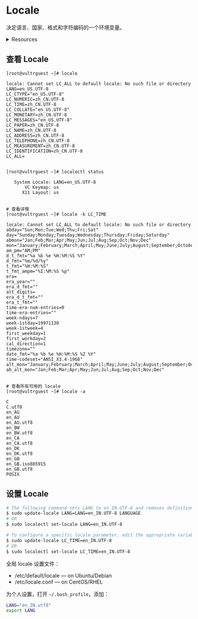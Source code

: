 # Locale
决定语言、国家、格式和字符编码的一个环境变量。  

<details>
<summary>Resources</summary>

- [How to Change or Set System Locales in Linux](https://www.tecmint.com/set-system-locales-in-linux/)  

</details>

## 查看 Locale
```
[root@vultrguest ~]# locale

locale: Cannot set LC_ALL to default locale: No such file or directory
LANG=en_US.UTF-8
LC_CTYPE="en_US.UTF-8"
LC_NUMERIC=zh_CN.UTF-8
LC_TIME=zh_CN.UTF-8
LC_COLLATE="en_US.UTF-8"
LC_MONETARY=zh_CN.UTF-8
LC_MESSAGES="en_US.UTF-8"
LC_PAPER=zh_CN.UTF-8
LC_NAME=zh_CN.UTF-8
LC_ADDRESS=zh_CN.UTF-8
LC_TELEPHONE=zh_CN.UTF-8
LC_MEASUREMENT=zh_CN.UTF-8
LC_IDENTIFICATION=zh_CN.UTF-8
LC_ALL=


[root@vultrguest ~]# localectl status

   System Locale: LANG=en_US.UTF-8
       VC Keymap: us
      X11 Layout: us


# 查看详情
[root@vultrguest ~]# locale -k LC_TIME

locale: Cannot set LC_ALL to default locale: No such file or directory
abday="Sun;Mon;Tue;Wed;Thu;Fri;Sat"
day="Sunday;Monday;Tuesday;Wednesday;Thursday;Friday;Saturday"
abmon="Jan;Feb;Mar;Apr;May;Jun;Jul;Aug;Sep;Oct;Nov;Dec"
mon="January;February;March;April;May;June;July;August;September;October;November;December"
am_pm="AM;PM"
d_t_fmt="%a %b %e %H:%M:%S %Y"
d_fmt="%m/%d/%y"
t_fmt="%H:%M:%S"
t_fmt_ampm="%I:%M:%S %p"
era=
era_year=""
era_d_fmt=""
alt_digits=
era_d_t_fmt=""
era_t_fmt=""
time-era-num-entries=0
time-era-entries=""
week-ndays=7
week-1stday=19971130
week-1stweek=4
first_weekday=1
first_workday=2
cal_direction=1
timezone=""
date_fmt="%a %b %e %H:%M:%S %Z %Y"
time-codeset="ANSI_X3.4-1968"
alt_mon="January;February;March;April;May;June;July;August;September;October;November;December"
ab_alt_mon="Jan;Feb;Mar;Apr;May;Jun;Jul;Aug;Sep;Oct;Nov;Dec"


# 查看所有可用的 locale
[root@vultrguest ~]# locale -a

C
C.utf8
en_AG
en_AU
en_AU.utf8
en_BW
en_BW.utf8
en_CA
en_CA.utf8
en_DK
en_DK.utf8
en_GB
en_GB.iso885915
en_GB.utf8
POSIX

```


## 设置 Locale
```sh
# The following command sets LANG to en_IN.UTF-8 and removes definitions for LANGUAGE.
$ sudo update-locale LANG=LANG=en_IN.UTF-8 LANGUAGE
# OR
$ sudo localectl set-locale LANG=en_IN.UTF-8

# To configure a specific locale parameter, edit the appropriate variable. For instance.
$ sudo update-locale LC_TIME=en_IN.UTF-8
# OR
$ sudo localectl set-locale LC_TIME=en_IN.UTF-8
```

全局 locale 设置文件：  
- /etc/default/locale — on Ubuntu/Debian
- /etc/locale.conf — on CentOS/RHEL

为个人设置，打开 `~/.bash_profile`，添加：  
```sh
LANG="en_IN.utf8"
export LANG
```

